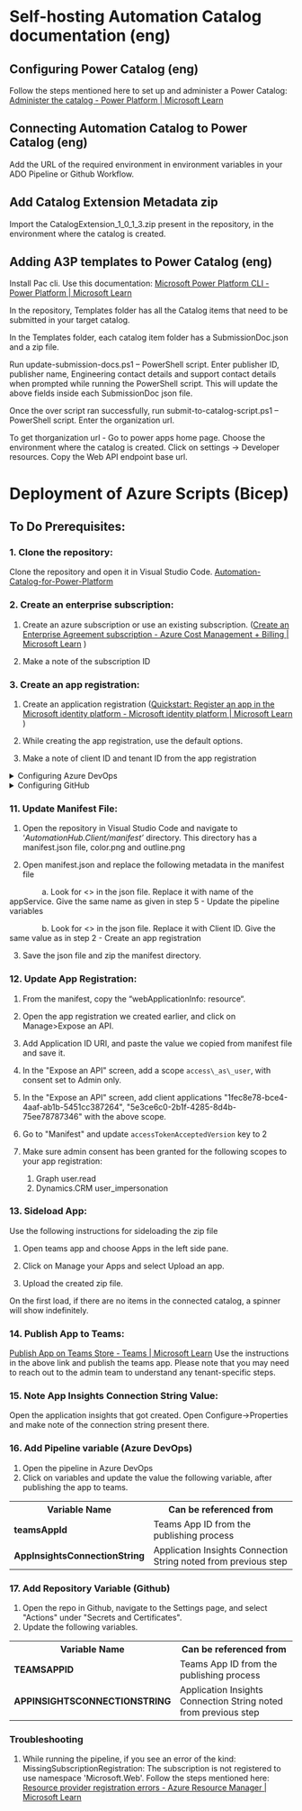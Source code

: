 <!-- Copyright (c) Microsoft Corporation.
 Licensed under the MIT License. -->
 
# Self-hosting Automation Catalog documentation (eng)
## Configuring Power Catalog (eng)

Follow the steps mentioned here to set up and administer a Power Catalog: [Administer the catalog - Power Platform | Microsoft Learn](https://learn.microsoft.com/en-us/power-platform/admin/administer-catalog#set-up-the-catalog)

## Connecting Automation Catalog to Power Catalog (eng)

Add the URL of the required environment in environment variables in your ADO Pipeline or Github Workflow.

## Add Catalog Extension Metadata zip

Import the CatalogExtension_1_0_1_3.zip present in the repository, in the environment where the catalog is created.

## Adding A3P templates to Power Catalog (eng)

Install Pac cli. Use this documentation:  [Microsoft Power Platform CLI - Power Platform | Microsoft Learn](https://learn.microsoft.com/en-us/power-platform/developer/cli/introduction?tabs=windows)

In the repository, Templates folder has all the Catalog items that need to be submitted in your target catalog.

In the Templates folder, each catalog item folder has a SubmissionDoc.json and a zip file.

Run update-submission-docs.ps1 – PowerShell script. Enter publisher ID, publisher name, Engineering contact details and support contact details when prompted while running the PowerShell script. This will update the above fields inside each SubmissionDoc json file.

Once the over script ran successfully, run submit-to-catalog-script.ps1 – PowerShell script. Enter the organization url. 

To get thorganization url - Go to power apps home page. Choose the environment where the catalog is created. Click on settings -> Developer resources. Copy the Web API endpoint base url. 

# **Deployment of Azure Scripts (Bicep)**

## To Do Prerequisites:

### 1. Clone the repository:

Clone the repository and open it in Visual Studio Code. [Automation-Catalog-for-Power-Platform](https://github.com/microsoft/Automation-Catalog-for-Power-Platform)

### 2. Create an enterprise subscription:

1. Create an azure subscription or use an existing subscription. ([Create an Enterprise Agreement subscription - Azure Cost Management + Billing | Microsoft Learn](https://learn.microsoft.com/en-us/azure/cost-management-billing/manage/create-enterprise-subscription) )

1. Make a note of the subscription ID

### 3. Create an app registration:

1. Create an application registration ([Quickstart: Register an app in the Microsoft identity platform - Microsoft identity platform | Microsoft Learn](https://learn.microsoft.com/en-us/entra/identity-platform/quickstart-register-app?tabs=certificate) )

1. While creating the app registration, use the default options.

1. Make a note of client ID and tenant ID from the app registration


<details>
<summary> Configuring Azure DevOps </summary>

### 4. Create a service connection in Azure DevOps:

Create a service connection ([Service connections - Azure Pipelines | Microsoft Learn](https://learn.microsoft.com/en-us/azure/devops/pipelines/library/service-endpoints?view=azure-devops#create-a-service-connection) )

Use the following details, while creating a service connection.

1. Type: Azure Resource Manager

1. Authentication Method: Service Principal (automatic)

1. Scope Level: Subscription

1. Resource Group: (none)

1. Service connection name: <Give your own name>

Make a note of service connection name.

### 5. Create an environment in Azure DevOps:

Create an environment ([Create and target environments - Azure Pipelines | Microsoft Learn](https://learn.microsoft.com/en-us/azure/devops/pipelines/process/environments?view=azure-devops#create-an-environment) )

Use the following details, while creating an environment.

1. Name: <Give your own name>

1. Resource: None

Go to ‘Approvals and Checks’, and create an ‘Approvals’ check. Add people who may have to approve before deploying code into the resources.

Make a note of environment name.

### 6. Create the pipeline:

1. Navigate to the Azure Pipelines and create a new pipeline and select a location for the pipeline.

1. Select the code location as ‘Azure DevOps’ and select the repository ‘Automation-Catalog-For-PowerPlatform’

1. Configure the YAML pipeline by selecting an existing YAML file ‘AutomationCatalogForPowerPlatform-DeployResources.yml’ and click ‘Review Pipeline’

1. Save the pipeline.

### 7. Add Pipeline variables:

1. Open the pipeline in Azure DevOps

1. Click on variables and add the following variables.

1. Add the values for all the variables. Service Connection and environment names are the same used while creating them in the previous steps.

<table>
<tr>
<th>Variable Name</th>
<th> Can be referenced from</th>
</tr>
<tr>
<td><b>poolName</b></td>
<td>Name of the pool that should be used to run the pipeline (Open you Azure DevOps. Go to Project settings-> Agent Pool to get this information)</td>
</tr>

<tr>
<td><b>serviceConnection</b></td>
<td>Refer in the same document - (Create a service connection in Azure DevOps)</td>
</tr>

<tr>
<td><b>Environment</b></td>
<td>Refer in the same document - (Create an environment in Azure DevOps)</td>
</tr>

<tr>
<td><b>ClientId</b></td>
<td>Refer in the same document - (Create an app registration)</td>
</tr>

<tr>
<td><b>TenantId</b></td>
<td>Refer in the same document - (Create an app registration)</td>
</tr>

<tr>
<td><b>SubscriptionId</b></td>
<td>Refer in the same document - (Create an enterprise subscription)</td>
</tr>

<tr>
<td><b>appService</b></td>
<td>Give your own name</td>
</tr>

<tr>
<td><b>appServicePlan</b></td>
<td>Give your own name</td>
</tr>

<tr>
<td><b>applicationInsights</b></td>
<td>Give your own name</td>
</tr>

<tr>
<td><b>storageAccount</b></td>
<td>Give your own name (*Storage account name must be between 3 and 24 characters in length and use numbers and lower-case letters only.)</td>
</tr>

<tr>
<td><b>ResourceGroupName</b></td>
<td>Give your own name</td>
</tr>

<tr>
<td><b>location</b></td>
<td>Give location of your preference where the resource group and resources should be present (eg: westus2)</td>
</tr>

<tr>
<td><b>catalogEnvUrl</b></td>
<td>URL of the environment associated with the catalog</td>
</tr>

<tr>
<td><b>catalogPublisherId</b></td>
<td>ID of the catalog publisher created</td>
</tr>

<tr>
<td><b>teamsAppId</b></td>
<td>Keep this empty. This variable should be set later.</td>
</tr>

<tr>
<td><b>feedbackFormUrl</b></td>
<td>URL to your feedback form</td>
</tr>

<tr>
<td><b>faqUrl</b></td>
<td>URL where FAQs are going to be present</td>
</tr>

<tr>
<td><b>adminEnvironment</b></td>
<td>Default Environment ID </td>
</tr>

<tr>
<td><b>AppInsightsConnectionString</b></td>
<td>Keep this empty. This variable should be set later.</td>
</tr>
</table>

### 8. Role Assignment:

The service connection creates the resource group and resources when the pipeline is ran using bicep templates.  

Give the following roles to the service connection at subscription level.  

[Assign Azure roles using the Azure portal - Azure RBAC | Microsoft Learn](https://learn.microsoft.com/en-us/Azure/role-based-access-control/role-assignments-portal)  

Go to your subscription, click on the ‘Access Control (IAM)’ and assign the following roles  

1. ‘Corp Tenant DevOps Role’ //MS specific

1. ‘Contributor’

1. ‘Role Based Access Control’ (Revoke this access after deploying resources)

### 9. Run pipeline:

1. Run the pipeline which got created in the above step.

1. Make sure to tick the checkbox to Deploy resources.

1. Permit use of service connection when prompted.

1. Permit the environment to access/run the pipeline.

### 10. Role Assignment

When the pipeline ran successfully, assign the following role.

Go to the storage account that got created in the resource group, click on the ‘Access Control (IAM)’.

Assign the following role ‘Storage Blob Table Contributor’ to the ‘appService’ that has been created in the resource group in the Azure subscription.

</details>

<details>
<summary> Configuring GitHub </summary> 

### 4. Create a resource group 
Create a resource group in the azure portal. Make note of the name and the location selected. ([Create a resource group](https://learn.microsoft.com/en-us/azure/azure-resource-manager/management/manage-resource-groups-portal#create-resource-groups))

### 5. Create a user assigned managed identity and add federated credentials in the identity:

Create a user assigned managed identity in azure portal. Choose an existing resource group or create new one if needed. ([Create a user-assigned managed identity | Microsoft Learn](https://learn.microsoft.com/en-us/entra/identity/managed-identities-azure-resources/how-manage-user-assigned-managed-identities?pivots=identity-mi-methods-azp#create-a-user-assigned-managed-identity) )

1. To authenticate successfully to github, create federated credentials in the identity. Open the user assigned managed identity and open federated credentials.

1. Fill in the following details

<table>
<tr>
<td><b>Federated Credential Scenario</b></td>
<td>Configure a GitHub issued token to impersonate this application and deploy to Azure</td>
</tr>

<tr>
<td><b>Issuer</b></td>
<td>[Refer in the same document - (Create an app registration)](https://token.actions.githubusercontent.com)</td>
</tr>

<tr>
<td><b>Organization</b></td>
<td>(Refer the organization name from github)</td>
</tr>

<tr>
<td><b>Repository</b></td>
<td>(Refer the repository name from github)</td>
</tr>

<tr>
<td><b>Entity</b></td>
<td>Branch</td>
</tr>

<tr>
<td><b>Branch</b></td>
<td>main</td>
</tr>
</table>

Give a name to the credential and save it.

### 6. Create github actions workflow:

1. Navigate to the Github actions tab.

1. Workflows are already created from the yml present in .github/workflows/build-and-deploy-code.yml and .github/workflows/deploy-resources.yml

### 7. Add Pipeline variables:

1. Open the settings tab in Github.

1. Click on secrets and variables and add the following variables and secrets.

1. Add the values for all the variables. Service Connection and environment names are the same used while creating them in the previous steps.

<table>
<tr>
<th>Secret Name</th>
<th> Can be referenced from</th>
</tr>

<tr>
<td><b>AZURE_CLIENT_ID </b></td>
<td>Refer in the same document - (Create an app registration)</td>
</tr>

<tr>
<td><b>AZURE_TENANT_ID</b></td>
<td>Refer in the same document - (Create an app registration)</td>
</tr>

<tr>
<td><b>AZURE_SUBSCRIPTION_ID</b></td>
<td>Refer in the same document - (Create an enterprise subscription)</td>
</tr>

<tr>
<td><b>AZURE_FIC_CLIENT_ID</b></td>
<td>Refer in the same document - (Create a user assigned managed identity)</td>
</tr>

</table>

<table>
<tr>
<th>Variable Name</th>
<th> Can be referenced from</th>
</tr>
 
<tr>
<td><b>APPSERVICE</b></td>
<td>Give your own name</td>
</tr>

<tr>
<td><b>APPSERVICEPLAN</b></td>
<td>Give your own name</td>
</tr>

<tr>
<td><b>APPLICATIONINSIGHTS</b></td>
<td>Give your own name</td>
</tr>

<tr>
<td><b>STORAGEACCOUNT</b></td>
<td>Give your own name (*Storage account name must be between 3 and 24 characters in length and use numbers and lower-case letters only.)</td>
</tr>

<tr>
<td><b>RESOURCEGROUPNAME</b></td>
<td>Resource group created in earlier</td>
</tr>

<tr>
<td><b>LOCATION</b></td>
<td>Give location of your preference where the resource group and resources should be present (eg: westus2)</td>
</tr>

<tr>
<td><b>CATALOG_ENV_URL</b></td>
<td>URL of the environment associated with the catalog</td>
</tr>

<tr>
<td><b>CATALOG_PUBLISHER_ID</b></td>
<td>ID of the catalog publisher created</td>
</tr>

<tr>
<td><b>TEAMSAPPID</b></td>
<td>Keep this empty. This variable should be set later.</td>
</tr>

<tr>
<td><b>FEEDBACKFORMURL</b></td>
<td>URL to your feedback form</td>
</tr>

<tr>
<td><b>FAQURL</b></td>
<td>URL where FAQs are going to be present</td>
</tr>

<tr>
<td><b>ADMINENVIRONMENT</b></td>
<td>Default Environment ID </td>
</tr>

<tr>
<td><b>APPINSIGHTSCONNECTIONSTRING</b></td>
<td>Keep this empty. This variable should be set later.</td>
</tr>
</table>

### 8. Role Assignment:

The managed identity should be given permissions to create the resource group and resources when the pipeline is ran using bicep templates.  

Give the following roles to the identity at subscription level.  

[Assign Azure roles using the Azure portal - Azure RBAC | Microsoft Learn](https://learn.microsoft.com/en-us/Azure/role-based-access-control/role-assignments-portal)  

Go to your subscription, click on the ‘Access Control (IAM)’ and assign the following roles  

1. ‘Contributor’

1. ‘Role Based Access Control’ (Revoke this access after deploying resources)

### 9. Run workflow:

1. Run the deploy-resources workflow which got created in the above step.

### 10. Role Assignment

When the workflow ran successfully, assign the following role.

Add federated credentials to the app registration with the for the system-assigned managed identity of the app service.

Go to the storage account that got created in the resource group, click on the ‘Access Control (IAM)’.

Assign the role ‘Storage Blob Table Contributor’ to the App Service that has been created in the resource group in the Azure subscription.


</details>

### 11. Update Manifest File:

1. Open the repository in Visual Studio Code and navigate to ‘*AutomationHub.Client/manifest’* directory. This directory has a manifest.json file, color.png and outline.png

1. Open manifest.json and replace the following metadata in the manifest file

   &emsp;&emsp;&emsp; a. Look for <<APPSERVICE>> in the json file. Replace it with name of the appService. Give the same name as given in step 5 - Update the pipeline variables

   &emsp;&emsp;&emsp; b. Look for <<CLIENTID>> in the json file. Replace it with Client ID. Give the same value as in step 2 - Create an app registration

3. Save the json file and zip the manifest directory.

### 12. Update App Registration:

1. From the manifest, copy the “webApplicationInfo: resource“.

1. Open the app registration we created earlier, and click on Manage>Expose an API.

1. Add Application ID URI, and paste the value we copied from manifest file and save it.

1. In the "Expose an API" screen, add a scope `access\_as\_user`, with consent set to Admin only.

1. In the "Expose an API" screen, add client applications "1fec8e78-bce4-4aaf-ab1b-5451cc387264", "5e3ce6c0-2b1f-4285-8d4b-75ee78787346" with the above scope.

1. Go to "Manifest" and update `accessTokenAcceptedVersion` key to 2

1. Make sure admin consent has been granted for the following scopes to your app registration:
    1. Graph user.read
    2. Dynamics.CRM user_impersonation

### 13. Sideload App:

Use the following instructions for sideloading the zip file

1. Open teams app and choose Apps in the left side pane.

1. Click on Manage your Apps and select Upload an app.

1. Upload the created zip file.

On the first load, if there are no items in the connected catalog, a spinner will show indefinitely.

### 14. Publish App to Teams:

[Publish App on Teams Store - Teams | Microsoft Learn](https://learn.microsoft.com/en-us/microsoftteams/platform/concepts/deploy-and-publish/appsource/publish)
Use the instructions in the above link and publish the teams app. Please note that you may need to reach out to the admin team to understand any tenant-specific steps.

### 15. Note App Insights Connection String Value:

Open the application insights that got created. Open Configure->Properties and make note of the connection string present there.

### 16. Add Pipeline variable (Azure DevOps)

1.	Open the pipeline in Azure DevOps
2.	Click on variables and update the value the following variable, after publishing the app to teams.

<table>
<tr>
<th>Variable Name</th>
<th> Can be referenced from</th>
</tr>
<tr>
<td><b>teamsAppId</b></td>
<td>Teams App ID from the publishing process</td>
</tr>

<tr>
<td><b>AppInsightsConnectionString</b></td>
<td>Application Insights Connection String noted from previous step</td>
</tr>
</table>

### 17. Add Repository Variable (Github)
1. Open the repo in Github, navigate to the Settings page, and select "Actions" under "Secrets and Certificates".
2. Update the following variables.
<table>
<tr>
<th>Variable Name</th>
<th> Can be referenced from</th>
</tr>
<tr>
<td><b>TEAMSAPPID</b></td>
<td>Teams App ID from the publishing process</td>
</tr>

<tr>
<td><b>APPINSIGHTSCONNECTIONSTRING</b></td>
<td>Application Insights Connection String noted from previous step</td>
</tr>
</table>

### Troubleshooting
1.	While running the pipeline, if you see an error of the kind: MissingSubscriptionRegistration: The subscription is not registered to use namespace 'Microsoft.Web'.
Follow the steps mentioned here: [Resource provider registration errors - Azure Resource Manager | Microsoft Learn](https://learn.microsoft.com/en-us/azure/azure-resource-manager/troubleshooting/error-register-resource-provider?tabs=azure-portal)
